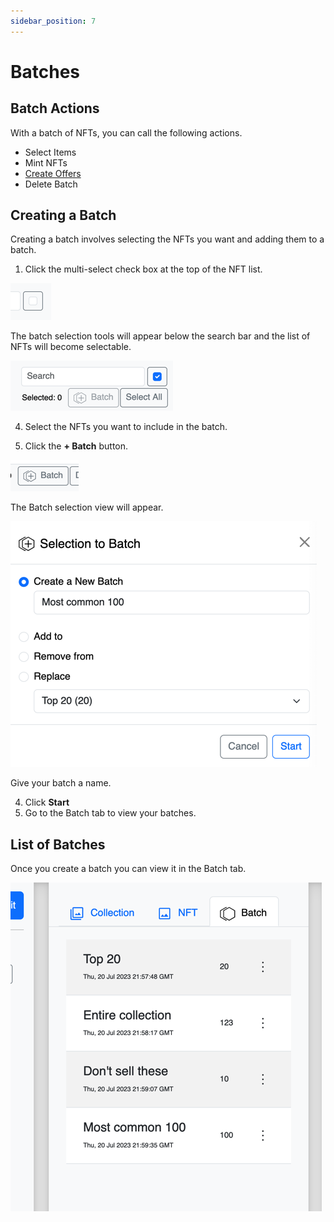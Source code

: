 ```yaml
---
sidebar_position: 7
---
```


# Batches

## Batch Actions
With a batch of NFTs, you can call the following actions. 
- Select Items
- Mint NFTs
- [Create Offers](create-offers)
- Delete Batch

## Creating a Batch
Creating a batch involves selecting the NFTs you want and adding them to a batch.

1. Click the multi-select check box at the top of the NFT list.

![img_1.png](img_1.png)

The batch selection tools will appear below the search bar and the list of NFTs will become selectable.

![img_3.png](img_3.png)

4. Select the NFTs you want to include in the batch.

3. Click the **+ Batch** button.

![img_4.png](img_4.png)

The Batch selection view will appear.

![img_5.png](img_5.png)

Give your batch a name.

4. Click **Start** 
5. Go to the Batch tab to view your batches.

## List of Batches
Once you create a batch you can view it in the Batch tab.


![img_6.png](img_6.png)
